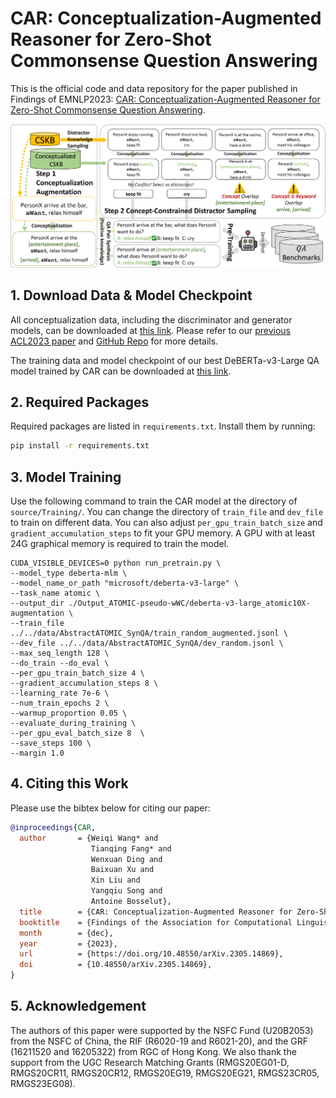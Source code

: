 # CAR: Conceptualization-Augmented Reasoner for Zero-Shot Commonsense Question Answering

This is the official code and data repository for the paper published in Findings of EMNLP2023: [CAR: Conceptualization-Augmented Reasoner for Zero-Shot
Commonsense Question Answering](https://arxiv.org/pdf/2305.14869.pdf).

![CAR](./demo/overview.png "CAR Framework Overview")

## 1. Download Data & Model Checkpoint

All conceptualization data, including the discriminator and generator models, can be downloaded
at [this link](https://hkustconnect-my.sharepoint.com/:f:/g/personal/wwangbw_connect_ust_hk/EnA7X6PkeE5Dll9sdlwxuG4BH8zw-Bpdtc5kw3L70Shu5g).
Please refer to our [previous ACL2023 paper](https://arxiv.org/abs/2305.04808) and [GitHub Repo](https://github.com/HKUST-KnowComp/CAT) for more details.

The training data and model checkpoint of our best DeBERTa-v3-Large QA model trained by CAR can be downloaded
at [this link](https://hkustconnect-my.sharepoint.com/:f:/g/personal/wwangbw_connect_ust_hk/EqC6BjWPGi1IgEPLbfMWk7gBFAn-cpfQAmTUsQBoUzVkqw).

## 2. Required Packages

Required packages are listed in `requirements.txt`. Install them by running:

```bash
pip install -r requirements.txt
```

## 3. Model Training

Use the following command to train the CAR model at the directory of `source/Training/`.
You can change the directory of `train_file` and `dev_file` to train on different data.
You can also adjust `per_gpu_train_batch_size` and `gradient_accumulation_steps` to fit your GPU memory.
A GPU with at least 24G graphical memory is required to train the model.

```commandline
CUDA_VISIBLE_DEVICES=0 python run_pretrain.py \
--model_type deberta-mlm \
--model_name_or_path "microsoft/deberta-v3-large" \
--task_name atomic \
--output_dir ./Output_ATOMIC-pseudo-wWC/deberta-v3-large_atomic10X-augmentation \
--train_file ../../data/AbstractATOMIC_SynQA/train_random_augmented.jsonl \
--dev_file ../../data/AbstractATOMIC_SynQA/dev_random.jsonl \
--max_seq_length 128 \
--do_train --do_eval \
--per_gpu_train_batch_size 4 \
--gradient_accumulation_steps 8 \
--learning_rate 7e-6 \
--num_train_epochs 2 \
--warmup_proportion 0.05 \
--evaluate_during_training \
--per_gpu_eval_batch_size 8  \
--save_steps 100 \
--margin 1.0
```

## 4. Citing this Work

Please use the bibtex below for citing our paper:

```bibtex
@inproceedings{CAR,
  author       = {Weiqi Wang* and
                  Tianqing Fang* and
                  Wenxuan Ding and
                  Baixuan Xu and
                  Xin Liu and
                  Yangqiu Song and
                  Antoine Bosselut},
  title        = {CAR: Conceptualization-Augmented Reasoner for Zero-Shot Commonsense Question Answering},
  booktitle    = {Findings of the Association for Computational Linguistics: EMNLP 2023},
  month        = {dec},
  year         = {2023},
  url          = {https://doi.org/10.48550/arXiv.2305.14869},
  doi          = {10.48550/arXiv.2305.14869},
}
```

## 5. Acknowledgement

The authors of this paper were supported by the NSFC Fund (U20B2053) from the NSFC of China, the RIF (R6020-19 and R6021-20), and the GRF (16211520 and 16205322) from RGC of Hong Kong. 
We also thank the support from the UGC Research Matching Grants (RMGS20EG01-D, RMGS20CR11, RMGS20CR12, RMGS20EG19, RMGS20EG21, RMGS23CR05, RMGS23EG08). 

